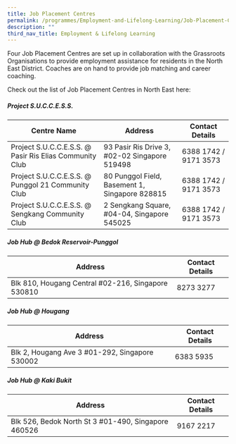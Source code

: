 ```yaml
---
title: Job Placement Centres
permalink: /programmes/Employment-and-Lifelong-Learning/Job-Placement-Centres
description: ""
third_nav_title: Employment & Lifelong Learning
---
```

Four Job Placement Centres are set up in collaboration with the Grassroots Organisations to provide employment assistance for residents in the North East District. Coaches are on hand to provide job matching and career coaching. 

Check out the list of Job Placement Centres in North East here:

##### Project S.U.C.C.E.S.S.

| Centre Name | Address | Contact Details |
| -------- | -------- | ------- |
| Project S.U.C.C.E.S.S. @ Pasir Ris Elias Community Club | 93 Pasir Ris Drive 3, #02-02 Singapore 519498 | 6388 1742 / 9171 3573 |
| Project S.U.C.C.E.S.S. @ Punggol 21 Community Club | 80 Punggol Field, Basement 1, Singapore 828815 | 6388 1742 / 9171 3573 |
| Project S.U.C.C.E.S.S. @ Sengkang Community Club | 2 Sengkang Square, #04-04, Singapore 545025 | 6388 1742 / 9171 3573 |


##### Job Hub @ Bedok Reservoir-Punggol


| Address | Contact Details
| -------- | -------- |
| Blk 810, Hougang Central #02-216, Singapore 530810 | 8273 3277 |

##### Job Hub @ Hougang


| Address | Contact Details |
| -------- | ------- |
| Blk 2, Hougang Ave 3 #01-292, Singapore 530002 | 6383 5935 |

##### Job Hub @ Kaki Bukit


| Address | Contact Details |
| -------- | ------- |
| Blk 526, Bedok North St 3 #01-490, Singapore 460526 | 9167 2217 |